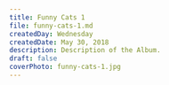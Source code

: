 ```yaml
---
title: Funny Cats 1
file: funny-cats-1.md
createdDay: Wednesday
createdDate: May 30, 2018
description: Description of the Album.
draft: false
coverPhoto: funny-cats-1.jpg
---
```

